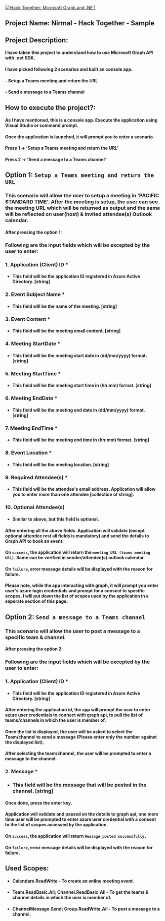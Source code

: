 [![Hack Together: Microsoft Graph and .NET](https://img.shields.io/badge/Microsoft%20-Hack--Together-orange?style=for-the-badge&logo=microsoft)](https://github.com/microsoft/hack-together)

## **Project Name:** Nirmal - Hack Together - Sample

## **Project Description:**

#### I have taken this project to understand how to use Microsoft Graph API with .net SDK.
#### I have picked following 2 scenarios and built an console app.

#### - Setup a Teams meeting and return the URL
#### - Send a message to a Teams channel

## **How to execute the project?:**

#### As I have mentioned, this is a console app. Execute the application using Visual Studio or command prompt.

#### Once the application is launched, it will prompt you to enter a scenario.

#### Press 1 -> 'Setup a Teams meeting and return the URL'
#### Press 2 -> 'Send a message to a Teams channel'

## Option 1: `Setup a Teams meeting and return the URL`

### This scenario will allow the user to setup a meeting in 'PACIFIC STANDARD TIME'. After the meeting is setup, the user can see the meeting URL which will be returned as output and the same will be reflected on  user(host) & invited attendee(s) Outlook calendar.

#### After pressing the option 1:

### Following are the input fields which will be excepted by the user to enter:

### 1. Application (Client) ID * 
 - #### This field will be the application ID registered in Azure Active Directory. [string]
### 2. Event Subject Name * 
 - #### This field will be the name of the meeting. [string]
### 3. Event Content * 
 - #### This field will be the meeting email content. [string]
### 4. Meeting StartDate * 
 - #### This field will be the meeting start date in (dd/mm/yyyy) format. [string]
### 5. Meeting StartTime * 
 - #### This field will be the meeting start time in (hh:mm) format. [string]
### 6. Meeting EndDate * 
 - #### This field will be the meeting end date in (dd/mm/yyyy) format. [string]
### 7. Meeting EndTime * 
 - #### This field will be the meeting end time in (hh:mm) format. [string]
### 8. Event Location * 
 - #### This field will be the meeting location. [string]
### 9. Required Attendee(s) * 
 - #### This field will be the attendee's email address. Application will allow you to enter more than one attendee [collection of string].
### 10. Optional Attendee(s)
 - #### Similar to above, but this field is optional.

#### After entering all the above fields. Application will validate (except optional attendee rest all fields is mandatory) and send the details to Graph API to book an event. 
#### On `success`, the application will return the `meeting URL (teams meeting URL)`. Same can be verified in sender/attendee(s) outlook calendar
#### On `failure`, error message details will be displayed with the reason for failure.

#### Please note, while the app interacting with graph, it will prompt you enter user's azure login credentials and prompt for a consent to specific scopes. I will put down the list of scopes used by the application in a seperate section of this page.

## Option 2: `Send a message to a Teams channel`

### This scenario will allow the user to post a message to a specific team & channel.

#### After pressing the option 2:

### Following are the input fields which will be excepted by the user to enter:

### 1. Application (Client) ID * 
 - #### This field will be the application ID registered in Azure Active Directory. [string]

#### After entering the application id, the app will prompt the user to enter azure user credentials to connect with graph api, to pull the list of teams/channels in which the user is member of.
#### Once the list is displayed, the user will be asked to select the Team/channel to send a message (Please enter only the number against the displayed list).

#### After selecting the team/channel, the user will be prompted to enter a message to the channel. 

### 2. Message * 
 - ### This field will be the message that will be posted in the channel. [string]

#### Once done, press the enter key. 

#### Application will validate and passed on the details to graph api, one more time user will be prompted to enter azure user credential with a consent to the list of scopes accessed by the application. 
#### On `success`, the application will return `Message posted successfully.`
#### On `failure`, error message details will be displayed with the reason for failure.


## Used Scopes:

- #### Calendars.ReadWrite - To create an online meeting event.
- #### Team.ReadBasic.All; Channel.ReadBasic.All - To get the teams & channel details in which the user is member of.
- #### ChannelMessage.Send; Group.ReadWrite.All - To post a message to a channel.